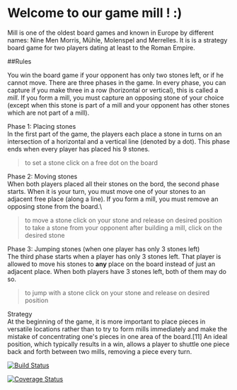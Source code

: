 # Welcome to our game **mill** ! :)

Mill is one of the oldest board games and known in Europe by different names: Nine Men Morris, Mühle, Molenspel and Merrelles. It is is a strategy board game for two players dating at least to the Roman Empire.
 
##Rules

You win the board game if your opponent has only two stones left, or if he cannot move. There are three phases in the game. In every phase, you can capture if you make three in a row (horizontal or vertical), this is called a *mill*. If you form a mill, you must capture an opposing stone of your choice (except when this stone is part of a mill and your opponent has other stones which are not part of a mill).


Phase 1: Placing stones \
In the first part of the game, the players each place a stone in turns on an intersection of a horizontal and a vertical line (denoted by a dot). This phase ends when every player has placed his 9 stones.
  > to set a stone click on a free dot on the board

Phase 2: Moving stones \
When both players placed all their stones on the bord, the second phase starts. When it is your turn, you must move one of your stones to an adjacent free place (along a line). If you form a mill, you must remove an opposing stone from the board.\
  > to move a stone click on your stone and release on desired position\
  > to take a stone from your opponent after building a mill, click on the desired stone

Phase 3: Jumping stones (when one player has only 3 stones left)\
The third phase starts when a player has only 3 stones left. That player is allowed to move his stones to **any** place on the board instead of just an adjacent place. When both players have 3 stones left, both of them may do so. 
  > to jump with a stone click on your stone and release on desired position


Strategy\
At the beginning of the game, it is more important to place pieces in versatile locations rather than to try to form mills immediately and make the mistake of concentrating one's pieces in one area of the board.[11] An ideal position, which typically results in a win, allows a player to shuttle one piece back and forth between two mills, removing a piece every turn. 




[![Build Status](https://www.travis-ci.com/ginakokoska/MILL100001.svg?branch=Pattern)](https://www.travis-ci.com/ginakokoska/MILL100001)

[![Coverage Status](https://coveralls.io/repos/github/ginakokoska/MILL100001/badge.svg?branch=Pattern)](https://coveralls.io/github/ginakokoska/MILL100001?branch=Pattern)


